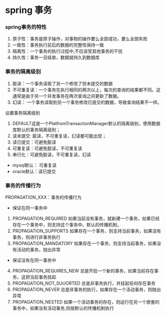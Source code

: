 # spring 事务


### spring事务的特性
1. 原子性：事务是原子操作，对事物的操作要么全部成功，要么全部失败
2. 一致性：事务执行前后的数据的完整性保持一致
3. 隔离性：一个事务的执行过程中,不应该受其他事务的干扰
4. 持久性：事务一旦结束，数据就持久到数据库


### 事务的隔离级别
1. 脏读：一个事务读取了另一个修改了但未提交的数据
2. 不可重复读：一个事务在执行相同的两次以上，每次的查询的结果都不同。这通常是由于另一个并发事务在两次查询之间更新了数据。
3. 幻读： 一个事务读取到另一个事务修改已提交的数据，导致查询结果不一样。

设置事务隔离级别 
1. DEFAULT这是一个PlatfromTransactionManager默认的隔离级别，使用数据库默认的事务隔离级别；
2. 读未提交: 脏读，不可重复读，幻读都可能出现；
3. 读已提交：可避免脏读
4. 可重复读：可避免脏读，不可重复读
5. 串行化：可避免脏读，不可重复读，幻读

- mysql默认： 可重复读
- oracle默认：读已提交

### 事务的传播行为
PROPAGATION_XXX：事务的传播行为
- 保证在同一事务中
 1. PROPAGATION_REQUIRED 如果当前没有事务，就新建一个事务，如果已经存在一个事务中，则支持这个事务中。默认的传播机制。
 2. PROPAGATION_SUPPORTS 如果存在一个事务，则支持当前事务，如果没有事务，则进行非事务执行
 3. PROPAGATION_MANDATORY 如果存在一个事务，则支持当前事务，如果没有活动的事务，抛出异常
- 保证没有在同一事务中
 4. PROPAGATION_REQUIRES_NEW 总是开启一个新的事务，如果当前存在事务，这把当前事务挂起
 5. PROPAGATION_NOT_SUUORTED 总是非事务执行，并挂起任何存在事务
 6. PROPAGATION_NEVER 总是非事务的执行，如果存在一个活动事务，则抛出异常
 7. PROPAGATION_NESTED 如果一个活动事务的存在，则运行在另一个嵌套的事务中，如果没有活动事务,则按默认的传播机制执行